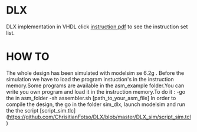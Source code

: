 # DLX
DLX implementation in VHDL
click [instruction.pdf](https://github.com/ChrisitianFotso/DLX/blob/master/instruction_set.pdf) to see the instruction set list.
# HOW TO 
The whole design has been simulated with modelsim se 6.2g .
Before the simulation we have to load the program instuction's in the instruction memory.Some programs are available in the asm_example folder.You can write you own program and load it in the instruction memory.To do it :
	-go the in asm_folder
	-sh assembler.sh [path_to_your_asm_file]
In order to compile the design, the go in the folder sim_dlx, launch modelsim and run the the script [script_sim.tlc] (https://github.com/ChrisitianFotso/DLX/blob/master/DLX_sim/script_sim.tcl)  

